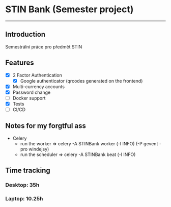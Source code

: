 # STIN Bank (Semester project)
***
## Introduction
Semestrální práce pro předmět STIN

## Features
- [x] 2 Factor Authentication
  - [x] Google authenticator (qrcodes generated on the frontend)
- [x] Multi-currency accounts
- [x] Password change
- [ ] Docker support
- [x] Tests
- [ ] CI/CD

## Notes for my forgtful ass
- Celery
  - run the worker => celery -A STINBank worker (-l INFO) (-P gevent - pro windejsy)
  - run the scheduler => celery -A STINBank beat (-l INFO)

## Time tracking
### Desktop: 35h
### Laptop: 10.25h